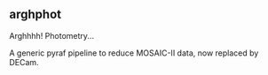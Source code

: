 ## arghphot

Arghhhh! Photometry...

A generic pyraf pipeline to reduce MOSAIC-II data, now replaced by DECam. 
